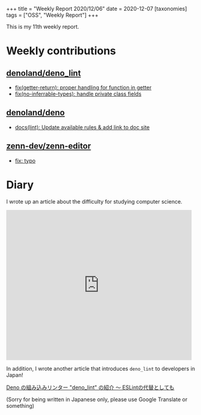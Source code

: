 +++
title = "Weekly Report 2020/12/06"
date = 2020-12-07
[taxonomies]
tags = ["OSS", "Weekly Report"]
+++

This is my 11th weekly report.

<!-- more -->

# Weekly contributions

## [denoland/deno_lint](https://github.com/denoland/deno_lint)

- [fix(getter-return): proper handling for function in getter](https://github.com/denoland/deno_lint/pull/560)
- [fix(no-inferrable-types): handle private class fields](https://github.com/denoland/deno_lint/pull/559)

## [denoland/deno](https://github.com/denoland/deno)

- [docs(lint): Update available rules & add link to doc site](https://github.com/denoland/deno/pull/8590)

## [zenn-dev/zenn-editor](https://github.com/zenn-dev/zenn-editor)

- [fix: typo](https://github.com/zenn-dev/zenn-editor/pull/70)

# Diary

I wrote up an article about the difficulty for studying computer science. 

<iframe class="note-embed" src="https://note.com/embed/notes/na0f6652b4ec4" style="border: 0; display: block; max-width: 99%; width: 494px; padding: 0px; margin: 10px 0px; position: static; visibility: visible;" height="400"></iframe><script async src="https://note.com/scripts/embed.js" charset="utf-8"></script>

In addition, I wrote another article that introduces `deno_lint` to developers in Japan!

[Deno の組み込みリンター "deno_lint" の紹介 〜 ESLintの代替としても](https://zenn.dev/magurotuna/articles/66618f26475702)

(Sorry for being written in Japanese only, please use Google Translate or something)
